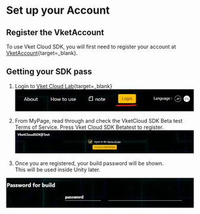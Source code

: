 
# Set up your Account

## Register the VketAccount
To use Vket Cloud SDK, you will first need to register your account at [VketAccount](https://account.vket.com/?locale=en){target=_blank}.
  
## Getting your SDK pass    
1. Login to [Vket Cloud Lab](https://lab.vketcloud.com/en/){target=_blank}
![registerVket](img/registerVket_en.png)
  

2. From MyPage, read through and check the VketCloud SDK Beta test Terms of Service. Press Vket Cloud SDK Betatest to register.   
![registerBETA](img/registerBETA_en.png)　
  

3. Once you are registered, your build password will be shown.  
This will be used inside Unity later.
  
![buildlockpassword](img/buildlockpassword_en.png)
``` 
